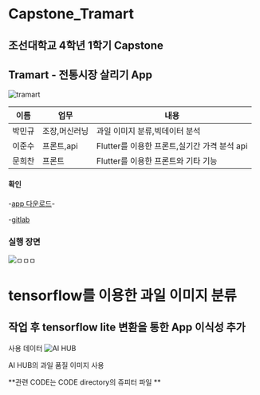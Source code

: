 # Capstone_Tramart

## 조선대학교 4학년 1학기 Capstone
## Tramart - 전통시장 살리기 App

![tramart](https://user-images.githubusercontent.com/94780831/175013135-1a3a3be5-b48d-4b6a-9596-e7c515bcf283.PNG)


|이름|업무|내용|
|---|---|---|
|박민규|조장,머신러닝|과일 이미지 분류,빅데이터 분석|
|이준수|프론트,api|Flutter를 이용한 프론트,실기간 가격 분석 api|
|문희찬|프론트|Flutter를 이용한 프론트와 기타 기능|

#### 확인
-[app 다운로드](https://chosunkr-my.sharepoint.com/:u:/g/personal/ggk20174258_chosun_kr/ETRnnKPVT8hAkbhNDV5vMq8BXmn4K0e2uWn9kDM4FmS5Zw?e=BfHlpx)-

-[gitlab](https://sw-git.chosun.ac.kr/b-project/20220325_)


### 실행 장면
![ㅁㅁㅁ](https://user-images.githubusercontent.com/94780831/175013955-615038bc-d3bc-4cbb-afd7-03ce9b2df381.PNG)

# tensorflow를 이용한 과일 이미지 분류
## 작업 후 tensorflow lite 변환을 통한 App 이식성 추가

사용 데이터 
![AI HUB](https://user-images.githubusercontent.com/94780831/175014448-8fb981bf-8138-465b-88f2-c32bbb9a60ee.png)


AI HUB의 과일 품질 이미지 사용

**관련 CODE는 CODE directory의 쥬피터 파일 **
